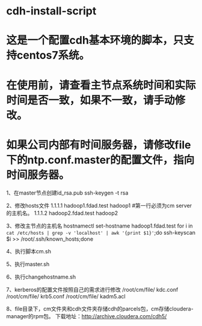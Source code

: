 # 	cdh-install-script
#	这是一个配置cdh基本环境的脚本，只支持centos7系统。

#	在使用前，请查看主节点系统时间和实际时间是否一致，如果不一致，请手动修改。
#	如果公司内部有时间服务器，请修改file下的ntp.conf.master的配置文件，指向时间服务器。



1、在master节点创建id_rsa.pub
ssh-keygen -t rsa


2、修改hosts文件
1.1.1.1 hadoop1.fdad.test hadoop1				#第一行必须为cm server 的主机名。
1.1.1.2 hadoop2.fdad.test hadoop2

3、修改主节点的主机名
hostnamectl set-hostname hadoop1.fdad.test
for i in `cat /etc/hosts | grep -v 'localhost' | awk '{print $1}'`;do ssh-keyscan $i >> /root/.ssh/known_hosts;done

4、执行脚本cm.sh

5、执行master.sh

6、执行changehostname.sh

7、kerberos的配置文件按照自己的需求进行修改
/root/cm/file/ kdc.conf
/root/cm/file/ krb5.conf
/root/cm/file/ kadm5.acl

8、file目录下，cm文件夹和cdh文件夹存储cdh的parcels包，cm存储cloudera-manager的rpm包。
下载地址：http://archive.cloudera.com/cdh5/
